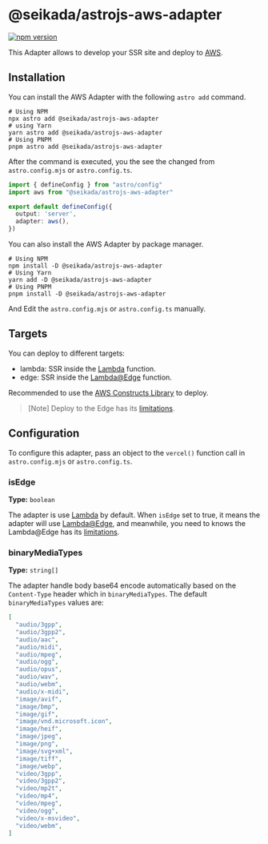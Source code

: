 # @seikada/astrojs-aws-adapter

[![npm version](https://badge.fury.io/js/@astrojs-aws%2Fadapter.svg)](https://badge.fury.io/js/@astrojs-aws%2Fadapter)

This Adapter allows to develop your SSR site and deploy to [AWS](https://aws.amazon.com/).

## Installation

You can install the AWS Adapter with the following `astro add` command.

```shell
# Using NPM
npx astro add @seikada/astrojs-aws-adapter
# using Yarn
yarn astro add @seikada/astrojs-aws-adapter
# Using PNPM
pnpm astro add @seikada/astrojs-aws-adapter
```

After the command is executed, you the see the changed from `astro.config.mjs` or `astro.config.ts`.

```typescript
import { defineConfig } from "astro/config"
import aws from "@seikada/astrojs-aws-adapter"

export default defineConfig({
  output: 'server',
  adapter: aws(),
})
```

You can also install the AWS Adapter by package manager.

```shell
# Using NPM
npm install -D @seikada/astrojs-aws-adapter
# Using Yarn
yarn add -D @seikada/astrojs-aws-adapter
# Using PNPM
pnpm install -D @seikada/astrojs-aws-adapter
```

And Edit the `astro.config.mjs` or `astro.config.ts` manually.

## Targets

You can deploy to different targets:

- lambda: SSR inside the [Lambda](https://aws.amazon.com/lambda/) function.
- edge: SSR inside the [Lambda@Edge](https://aws.amazon.com/lambda/edge/) function.

Recommended to use the [AWS Constructs Library](https://github.com/helbing/astrojs-aws/tree/main/packages/constructs) to deploy.

> [Note] Deploy to the Edge has its [limitations](https://docs.aws.amazon.com/AmazonCloudFront/latest/DeveloperGuide/edge-functions-restrictions.html).

## Configuration

To configure this adapter, pass an object to the `vercel()` function call in `astro.config.mjs` or `astro.config.ts`.

### isEdge

**Type:** `boolean`

The adapter is use [Lambda](https://aws.amazon.com/lambda/) by default. When `isEdge` set to true, it means the adapter will use [Lambda@Edge](https://aws.amazon.com/lambda/edge/), and meanwhile, you need to knows the Lambda@Edge has its [limitations](https://docs.aws.amazon.com/AmazonCloudFront/latest/DeveloperGuide/edge-functions-restrictions.html).

### binaryMediaTypes

**Type:** `string[]`

The adapter handle body base64 encode automatically based on the `Content-Type` header which in `binaryMediaTypes`. The default `binaryMediaTypes` values are:

```json
[
  "audio/3gpp",
  "audio/3gpp2",
  "audio/aac",
  "audio/midi",
  "audio/mpeg",
  "audio/ogg",
  "audio/opus",
  "audio/wav",
  "audio/webm",
  "audio/x-midi",
  "image/avif",
  "image/bmp",
  "image/gif",
  "image/vnd.microsoft.icon",
  "image/heif",
  "image/jpeg",
  "image/png",
  "image/svg+xml",
  "image/tiff",
  "image/webp",
  "video/3gpp",
  "video/3gpp2",
  "video/mp2t",
  "video/mp4",
  "video/mpeg",
  "video/ogg",
  "video/x-msvideo",
  "video/webm",
]
```
